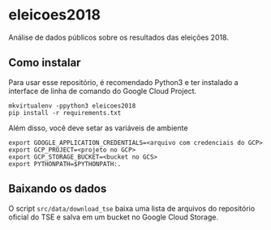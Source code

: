 # eleicoes2018
Análise de dados públicos sobre os resultados das eleições 2018.

## Como instalar

Para usar esse repositório, é recomendado Python3 e ter instalado a interface de linha de comando do Google Cloud Project.
```
mkvirtualenv -ppython3 eleicoes2018
pip install -r requirements.txt
```

Além disso, você deve setar as variáveis de ambiente
```
export GOOGLE_APPLICATION_CREDENTIALS=<arquivo com credenciais do GCP>
export GCP_PROJECT=<projeto no GCP>
export GCP_STORAGE_BUCKET=<bucket no GCS>
export PYTHONPATH=$PYTHONPATH:.
```

## Baixando os dados

O script `src/data/download_tse` baixa uma lista de arquivos do repositório oficial do TSE e salva em um bucket no Google Cloud Storage.
